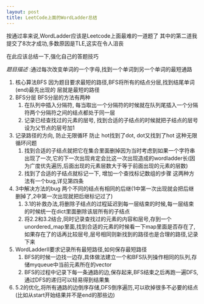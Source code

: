 ```yaml
---
layout: post
title: LeetCode上面的WordLadder总结
---
```

按通过率来说,WordLadder应该是Leetcode上面最难的一道题了
其中的第二道我提交了8次才成功,多数原因是TLE,这实在令人沮丧

在此应该总结一下,强化自己的答题技巧

_题目描述_ :通过每次改变单词的一个字母,找到一个单词到另一个单词的最短通路

1. 核心算法BFS
    因为题目要求最短的路径,BFS将所有的结点分层,找到结尾单词(end)最先出现的
    层就是最短的路径
2. BFS分层
    BFS分层的方法有两种
    1. 在队列中插入分隔符, 每当取出一个分隔符的时候就在队列尾插入一个分隔符两个分隔符之间的结点都处于同一层
    2. 记录已经查找过的元素的层号, 找到合适的子结点的时候就把子结点的层号设为父节点的层号加1
3. 记录路径的方向, 防止无限循环
    防止 hot找到了dot, dot又找到了hot 这种无限循环问题
    1. 找到合适的子结点就把它在集合里面删掉因为当时考虑到如果一个字符串出现了一次,它的下一次出现肯定会比这一次出现造成的wordladder长(因为广度优先遍历,后面出现的元素层数大于等于前面出现的元素的层数)
    2. 找到了合适的子结点就标记一下, 增加一个查找标记数组的步骤
    这两种方法有一个bug,详见第四条
4. 3中解决方法的bug 两个不同的结点有相同的后继(1中第一次出现就会把后继删掉了,2中第一次出现就把后继标记过了)
    1. 3.1的补救办法,将删除子结点的过程延迟到每一层结束的时候,每一层结束的时候统一在dict里面删除该层所有的子结点
    2. 将2.2和3.2结合,同时记录查找过的元素的内容和层号,存到一个unordered_map里面,找到合适的元素的时候看一下map里面是否存在了,如果存在了的话再比较层号,层号相同则新找到的路径也是合理的路径,记录下来
5. WordLadderII要求记录所有最短路径,如何保存最短路径
    1. BFS的时候一边找一边存,具体做法建立一个和BFS队列操作相同的队列,存储myqueue中当前元素所在的vector
    2. BFS的过程中记录下每一条通路的边,保存起来,BFS结束之后再跑一遍DFS,通过DFS的递归可以轻易得到结果集
6. 5.2的优化,将所有通路的边倒序存储,DFS倒序遍历,可以砍掉很多不必要的结点(比如从start开始结果并不是end的那些边)
